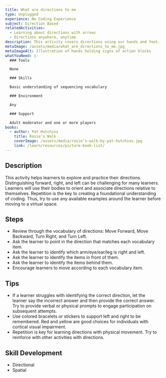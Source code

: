 ```yaml
---
title: What are directions to me
type: Unplugged
experience: No Coding Experience
subject: Direction Based
relatedActivities:
  - Learning about directions with arrows
  - Directions anywhere, anytime
description: This activity covers directions using our hands and feet.
metaImage: /assets/media/what_are_directions_to_me.jpg
metaImageAlt: Illustration of hands holding signs of action blocks
whatYouNeed: |-
  ### Tools

  None

  ### Skills

  Basic understanding of sequencing vocabulary

  ### Environment

  Any

  ### Support

  Adult moderator and one or more players
books:
  - author: Pat Hutchins
    title: Rosie’s Walk
    coverImage: /assets/media/rosie’s-walk-by-pat-hutchins.jpg
    link: /learn/resources/picture-book-list/
---
```

## Description

This activity helps learners to explore and practice their directions. Distinguishing forward, right, and left can be challenging for many learners. Learners will use their bodies to orient and associate directions relative to themselves. Repetition is the key to creating a foundational understanding of coding. Thus, try to use any available examples around the learner before moving to a virtual space.

## Steps

* Review through the vocabulary of directions: Move Forward, Move Backward, Turn Right, and Turn Left.
* Ask the learner to point in the direction that matches each vocabulary item.
* Ask the learner to identify which arm/eye/ear/leg is right and left.
* Ask the learner to identify the items in front of them. 
* Ask the learner to identify the items behind them. 
* Encourage learners to move according to each vocabulary item.

## Tips

* If a learner struggles with identifying the correct direction, let the learner say the incorrect answer and then provide the correct answer. Try to provide verbal or physical prompts to engage participation on subsequent attempts.
* Use colored bracelets or stickers to support left and right to be remembered. Red and yellow are good choices for individuals with cortical visual impairment.
* Repetition is key for learning directions with physical movement. Try to reinforce with other activities with directions.

## Skill Development

* Directional
* Spatial
